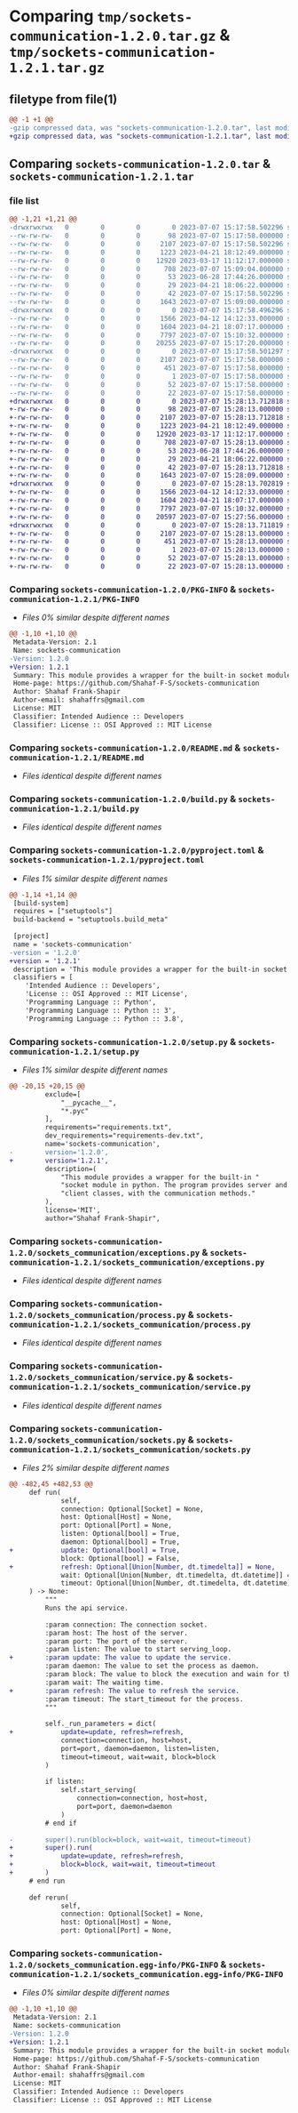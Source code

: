 # Comparing `tmp/sockets-communication-1.2.0.tar.gz` & `tmp/sockets-communication-1.2.1.tar.gz`

## filetype from file(1)

```diff
@@ -1 +1 @@
-gzip compressed data, was "sockets-communication-1.2.0.tar", last modified: Fri Jul  7 15:17:58 2023, max compression
+gzip compressed data, was "sockets-communication-1.2.1.tar", last modified: Fri Jul  7 15:28:13 2023, max compression
```

## Comparing `sockets-communication-1.2.0.tar` & `sockets-communication-1.2.1.tar`

### file list

```diff
@@ -1,21 +1,21 @@
-drwxrwxrwx   0        0        0        0 2023-07-07 15:17:58.502296 sockets-communication-1.2.0/
--rw-rw-rw-   0        0        0       98 2023-07-07 15:17:58.000000 sockets-communication-1.2.0/MANIFEST.in
--rw-rw-rw-   0        0        0     2107 2023-07-07 15:17:58.502296 sockets-communication-1.2.0/PKG-INFO
--rw-rw-rw-   0        0        0     1223 2023-04-21 18:12:49.000000 sockets-communication-1.2.0/README.md
--rw-rw-rw-   0        0        0    12920 2023-03-17 11:12:17.000000 sockets-communication-1.2.0/build.py
--rw-rw-rw-   0        0        0      708 2023-07-07 15:09:04.000000 sockets-communication-1.2.0/pyproject.toml
--rw-rw-rw-   0        0        0       53 2023-06-28 17:44:26.000000 sockets-communication-1.2.0/requirements-dev.txt
--rw-rw-rw-   0        0        0       29 2023-04-21 18:06:22.000000 sockets-communication-1.2.0/requirements.txt
--rw-rw-rw-   0        0        0       42 2023-07-07 15:17:58.502296 sockets-communication-1.2.0/setup.cfg
--rw-rw-rw-   0        0        0     1643 2023-07-07 15:09:00.000000 sockets-communication-1.2.0/setup.py
-drwxrwxrwx   0        0        0        0 2023-07-07 15:17:58.496296 sockets-communication-1.2.0/sockets_communication/
--rw-rw-rw-   0        0        0     1566 2023-04-12 14:12:33.000000 sockets-communication-1.2.0/sockets_communication/exceptions.py
--rw-rw-rw-   0        0        0     1604 2023-04-21 18:07:17.000000 sockets-communication-1.2.0/sockets_communication/process.py
--rw-rw-rw-   0        0        0     7797 2023-07-07 15:10:32.000000 sockets-communication-1.2.0/sockets_communication/service.py
--rw-rw-rw-   0        0        0    20255 2023-07-07 15:17:20.000000 sockets-communication-1.2.0/sockets_communication/sockets.py
-drwxrwxrwx   0        0        0        0 2023-07-07 15:17:58.501297 sockets-communication-1.2.0/sockets_communication.egg-info/
--rw-rw-rw-   0        0        0     2107 2023-07-07 15:17:58.000000 sockets-communication-1.2.0/sockets_communication.egg-info/PKG-INFO
--rw-rw-rw-   0        0        0      451 2023-07-07 15:17:58.000000 sockets-communication-1.2.0/sockets_communication.egg-info/SOURCES.txt
--rw-rw-rw-   0        0        0        1 2023-07-07 15:17:58.000000 sockets-communication-1.2.0/sockets_communication.egg-info/dependency_links.txt
--rw-rw-rw-   0        0        0       52 2023-07-07 15:17:58.000000 sockets-communication-1.2.0/sockets_communication.egg-info/requires.txt
--rw-rw-rw-   0        0        0       22 2023-07-07 15:17:58.000000 sockets-communication-1.2.0/sockets_communication.egg-info/top_level.txt
+drwxrwxrwx   0        0        0        0 2023-07-07 15:28:13.712818 sockets-communication-1.2.1/
+-rw-rw-rw-   0        0        0       98 2023-07-07 15:28:13.000000 sockets-communication-1.2.1/MANIFEST.in
+-rw-rw-rw-   0        0        0     2107 2023-07-07 15:28:13.712818 sockets-communication-1.2.1/PKG-INFO
+-rw-rw-rw-   0        0        0     1223 2023-04-21 18:12:49.000000 sockets-communication-1.2.1/README.md
+-rw-rw-rw-   0        0        0    12920 2023-03-17 11:12:17.000000 sockets-communication-1.2.1/build.py
+-rw-rw-rw-   0        0        0      708 2023-07-07 15:28:13.000000 sockets-communication-1.2.1/pyproject.toml
+-rw-rw-rw-   0        0        0       53 2023-06-28 17:44:26.000000 sockets-communication-1.2.1/requirements-dev.txt
+-rw-rw-rw-   0        0        0       29 2023-04-21 18:06:22.000000 sockets-communication-1.2.1/requirements.txt
+-rw-rw-rw-   0        0        0       42 2023-07-07 15:28:13.712818 sockets-communication-1.2.1/setup.cfg
+-rw-rw-rw-   0        0        0     1643 2023-07-07 15:28:09.000000 sockets-communication-1.2.1/setup.py
+drwxrwxrwx   0        0        0        0 2023-07-07 15:28:13.702819 sockets-communication-1.2.1/sockets_communication/
+-rw-rw-rw-   0        0        0     1566 2023-04-12 14:12:33.000000 sockets-communication-1.2.1/sockets_communication/exceptions.py
+-rw-rw-rw-   0        0        0     1604 2023-04-21 18:07:17.000000 sockets-communication-1.2.1/sockets_communication/process.py
+-rw-rw-rw-   0        0        0     7797 2023-07-07 15:10:32.000000 sockets-communication-1.2.1/sockets_communication/service.py
+-rw-rw-rw-   0        0        0    20597 2023-07-07 15:27:56.000000 sockets-communication-1.2.1/sockets_communication/sockets.py
+drwxrwxrwx   0        0        0        0 2023-07-07 15:28:13.711819 sockets-communication-1.2.1/sockets_communication.egg-info/
+-rw-rw-rw-   0        0        0     2107 2023-07-07 15:28:13.000000 sockets-communication-1.2.1/sockets_communication.egg-info/PKG-INFO
+-rw-rw-rw-   0        0        0      451 2023-07-07 15:28:13.000000 sockets-communication-1.2.1/sockets_communication.egg-info/SOURCES.txt
+-rw-rw-rw-   0        0        0        1 2023-07-07 15:28:13.000000 sockets-communication-1.2.1/sockets_communication.egg-info/dependency_links.txt
+-rw-rw-rw-   0        0        0       52 2023-07-07 15:28:13.000000 sockets-communication-1.2.1/sockets_communication.egg-info/requires.txt
+-rw-rw-rw-   0        0        0       22 2023-07-07 15:28:13.000000 sockets-communication-1.2.1/sockets_communication.egg-info/top_level.txt
```

### Comparing `sockets-communication-1.2.0/PKG-INFO` & `sockets-communication-1.2.1/PKG-INFO`

 * *Files 0% similar despite different names*

```diff
@@ -1,10 +1,10 @@
 Metadata-Version: 2.1
 Name: sockets-communication
-Version: 1.2.0
+Version: 1.2.1
 Summary: This module provides a wrapper for the built-in socket module in python. The program provides server and. client classes, with the communication methods.
 Home-page: https://github.com/Shahaf-F-S/sockets-communication
 Author: Shahaf Frank-Shapir
 Author-email: shahaffrs@gmail.com
 License: MIT
 Classifier: Intended Audience :: Developers
 Classifier: License :: OSI Approved :: MIT License
```

### Comparing `sockets-communication-1.2.0/README.md` & `sockets-communication-1.2.1/README.md`

 * *Files identical despite different names*

### Comparing `sockets-communication-1.2.0/build.py` & `sockets-communication-1.2.1/build.py`

 * *Files identical despite different names*

### Comparing `sockets-communication-1.2.0/pyproject.toml` & `sockets-communication-1.2.1/pyproject.toml`

 * *Files 1% similar despite different names*

```diff
@@ -1,14 +1,14 @@
 [build-system]
 requires = ["setuptools"]
 build-backend = "setuptools.build_meta"
 
 [project]
 name = 'sockets-communication'
-version = '1.2.0'
+version = '1.2.1'
 description = 'This module provides a wrapper for the built-in socket module in python. The program provides server and. client classes, with the communication methods.'
 classifiers = [
 	'Intended Audience :: Developers',
 	'License :: OSI Approved :: MIT License',
 	'Programming Language :: Python',
 	'Programming Language :: Python :: 3',
 	'Programming Language :: Python :: 3.8',
```

### Comparing `sockets-communication-1.2.0/setup.py` & `sockets-communication-1.2.1/setup.py`

 * *Files 1% similar despite different names*

```diff
@@ -20,15 +20,15 @@
         exclude=[
             "__pycache__",
             "*.pyc"
         ],
         requirements="requirements.txt",
         dev_requirements="requirements-dev.txt",
         name='sockets-communication',
-        version='1.2.0',
+        version='1.2.1',
         description=(
             "This module provides a wrapper for the built-in "
             "socket module in python. The program provides server and. "
             "client classes, with the communication methods."
         ),
         license='MIT',
         author="Shahaf Frank-Shapir",
```

### Comparing `sockets-communication-1.2.0/sockets_communication/exceptions.py` & `sockets-communication-1.2.1/sockets_communication/exceptions.py`

 * *Files identical despite different names*

### Comparing `sockets-communication-1.2.0/sockets_communication/process.py` & `sockets-communication-1.2.1/sockets_communication/process.py`

 * *Files identical despite different names*

### Comparing `sockets-communication-1.2.0/sockets_communication/service.py` & `sockets-communication-1.2.1/sockets_communication/service.py`

 * *Files identical despite different names*

### Comparing `sockets-communication-1.2.0/sockets_communication/sockets.py` & `sockets-communication-1.2.1/sockets_communication/sockets.py`

 * *Files 2% similar despite different names*

```diff
@@ -482,45 +482,53 @@
     def run(
             self,
             connection: Optional[Socket] = None,
             host: Optional[Host] = None,
             port: Optional[Port] = None,
             listen: Optional[bool] = True,
             daemon: Optional[bool] = True,
+            update: Optional[bool] = True,
             block: Optional[bool] = False,
+            refresh: Optional[Union[Number, dt.timedelta]] = None,
             wait: Optional[Union[Number, dt.timedelta, dt.datetime]] = None,
             timeout: Optional[Union[Number, dt.timedelta, dt.datetime]] = None
     ) -> None:
         """
         Runs the api service.
 
         :param connection: The connection socket.
         :param host: The host of the server.
         :param port: The port of the server.
         :param listen: The value to start serving_loop.
+        :param update: The value to update the service.
         :param daemon: The value to set the process as daemon.
         :param block: The value to block the execution and wain for the service.
         :param wait: The waiting time.
+        :param refresh: The value to refresh the service.
         :param timeout: The start_timeout for the process.
         """
 
         self._run_parameters = dict(
+            update=update, refresh=refresh,
             connection=connection, host=host,
             port=port, daemon=daemon, listen=listen,
             timeout=timeout, wait=wait, block=block
         )
 
         if listen:
             self.start_serving(
                 connection=connection, host=host,
                 port=port, daemon=daemon
             )
         # end if
 
-        super().run(block=block, wait=wait, timeout=timeout)
+        super().run(
+            update=update, refresh=refresh,
+            block=block, wait=wait, timeout=timeout
+        )
     # end run
 
     def rerun(
             self,
             connection: Optional[Socket] = None,
             host: Optional[Host] = None,
             port: Optional[Port] = None,
```

### Comparing `sockets-communication-1.2.0/sockets_communication.egg-info/PKG-INFO` & `sockets-communication-1.2.1/sockets_communication.egg-info/PKG-INFO`

 * *Files 0% similar despite different names*

```diff
@@ -1,10 +1,10 @@
 Metadata-Version: 2.1
 Name: sockets-communication
-Version: 1.2.0
+Version: 1.2.1
 Summary: This module provides a wrapper for the built-in socket module in python. The program provides server and. client classes, with the communication methods.
 Home-page: https://github.com/Shahaf-F-S/sockets-communication
 Author: Shahaf Frank-Shapir
 Author-email: shahaffrs@gmail.com
 License: MIT
 Classifier: Intended Audience :: Developers
 Classifier: License :: OSI Approved :: MIT License
```


